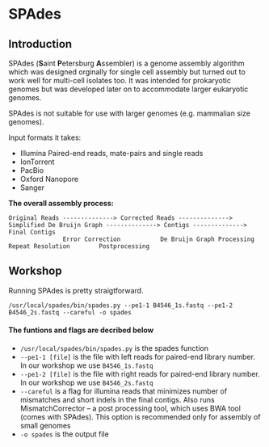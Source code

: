 # SPAdes

## Introduction
SPAdes (**S**aint **P**etersburg **A**ssembler) is a genome assembly algorithm which was designed orginally for single cell assembly but turned out to work well for multi-cell isolates too. It was intended for prokaryotic genomes but was developed later on to accommodate larger eukaryotic genomes.

SPAdes is not suitable for use with larger genomes (e.g. mammalian size genomes).

Input formats it takes: 
- Illumina Paired-end reads, mate-pairs and single reads 
- IonTorrent
- PacBio
- Oxford Nanopore
- Sanger

**The overall assembly process:**

```
Original Reads --------------> Corrected Reads --------------> Simplified De Bruijn Graph --------------> Contigs --------------> Final Contigs
               Error Correction           De Bruijn Graph Processing                     Repeat Resolution        Postprocessing
```

## Workshop

Running SPAdes is pretty straigtforward.
```
/usr/local/spades/bin/spades.py --pe1-1 B4546_1s.fastq --pe1-2 B4546_2s.fastq --careful -o spades
```
#### The funtions and flags are decribed below
- ```/usr/local/spades/bin/spades.py``` is the spades function
- ```--pe1-1 [file]```                  is the file with left reads for paired-end library number. In our workshop we use ```B4546_1s.fastq```
- ```--pe1-2 [file]```                  is the file with right reads for paired-end library number. In our workshop we use ```B4546_2s.fastq```
- ```--careful``` is a flag for illumina reads that minimizes number of mismatches and short indels in the final contigs. Also runs MismatchCorrector – a post processing tool, which uses BWA tool (comes with SPAdes). This option is recommended only for assembly of small genomes
- ```-o spades``` is the output file
